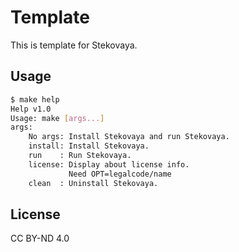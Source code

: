 # Template
This is template for Stekovaya.

## Usage
```bash
$ make help
Help v1.0
Usage: make [args...]
args:
	No args: Install Stekovaya and run Stekovaya.
	install: Install Stekovaya.
	run    : Run Stekovaya.
	license: Display about license info.
	         Need OPT=legalcode/name
	clean  : Uninstall Stekovaya.
```

## License
CC BY-ND 4.0
